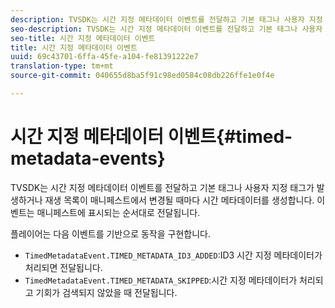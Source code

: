 ```yaml
---
description: TVSDK는 시간 지정 메타데이터 이벤트를 전달하고 기본 태그나 사용자 지정 태그가 발생하거나 재생 목록이 매니페스트에서 변경될 때마다 시간 메타데이터를 생성합니다. 이벤트는 매니페스트에 표시되는 순서대로 전달됩니다.
seo-description: TVSDK는 시간 지정 메타데이터 이벤트를 전달하고 기본 태그나 사용자 지정 태그가 발생하거나 재생 목록이 매니페스트에서 변경될 때마다 시간 메타데이터를 생성합니다. 이벤트는 매니페스트에 표시되는 순서대로 전달됩니다.
seo-title: 시간 지정 메타데이터 이벤트
title: 시간 지정 메타데이터 이벤트
uuid: 69c43701-6ffa-45fe-a104-fe81391222e7
translation-type: tm+mt
source-git-commit: 040655d8ba5f91c98ed0584c08db226ffe1e0f4e

---
```



# 시간 지정 메타데이터 이벤트{#timed-metadata-events}

TVSDK는 시간 지정 메타데이터 이벤트를 전달하고 기본 태그나 사용자 지정 태그가 발생하거나 재생 목록이 매니페스트에서 변경될 때마다 시간 메타데이터를 생성합니다. 이벤트는 매니페스트에 표시되는 순서대로 전달됩니다.

플레이어는 다음 이벤트를 기반으로 동작을 구현합니다.

* `TimedMetadataEvent.TIMED_METADATA_ID3_ADDED`:ID3 시간 지정 메타데이터가 처리되면 전달됩니다.
* `TimedMetadataEvent.TIMED_METADATA_SKIPPED`:시간 지정 메타데이터가 처리되고 기회가 검색되지 않았을 때 전달됩니다.

